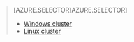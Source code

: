 > [AZURE.SELECTOR]AZURE.SELECTOR]
> 
> * [Windows cluster](../articles/hdinsight/hdinsight-develop-deploy-java-mapreduce.md)
> * [Linux cluster](../articles/hdinsight/hdinsight-develop-deploy-java-mapreduce-linux.md)
> 
> 
